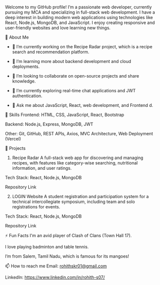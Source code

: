 Welcome to my GitHub profile! I’m a passionate web developer, currently pursuing my MCA and specializing in full-stack web development. I have a deep interest in building modern web applications using technologies like React, Node.js, MongoDB, and JavaScript. I enjoy creating responsive and user-friendly websites and love learning new things.

🚀 About Me
- 🔭 I’m currently working on the Recipe Radar project, which is a recipe search and recommendation platform.

- 🌱 I’m learning more about backend development and cloud deployments.

- 👯 I’m looking to collaborate on open-source projects and share knowledge.

- 🤔 I’m currently exploring real-time chat applications and JWT authentication.

- 💬 Ask me about JavaScript, React, web development, and Frontend d.

💼 Skills
Frontend: HTML, CSS, JavaScript, React, Bootstrap

Backend: Node.js, Express, MongoDB, JWT

Other: Git, GitHub, REST APIs, Axios, MVC Architecture, Web Deployment (Vercel)

📂 Projects
1. Recipe Radar
A full-stack web app for discovering and managing recipes, with features like category-wise searching, nutritional information, and user ratings.

Tech Stack: React, Node.js, MongoDB

Repository Link

2. LOGIN Website
A student registration and participation system for a technical intercollegiate symposium, including team and solo registrations for events.

Tech Stack: React, Node.js, MongoDB

Repository Link

⚡ Fun Facts
I'm an avid player of Clash of Clans (Town Hall 17).

I love playing badminton and table tennis.

I’m from Salem, Tamil Nadu, which is famous for its mangoes!

📫 How to reach me
Email: rohithskr01@gmail.com

LinkedIn: https://www.linkedin.com/in/rohith-s07/
